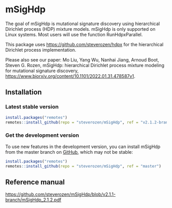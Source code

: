 
# mSigHdp
  
The goal of mSigHdp is mutational signature discovery using 
hierarchical Dirichlet process (HDP) mixture models. mSigHdp
is only supported on Linux systems. Most users
will use the function RunHdpxParallel.

This package uses https://github.com/steverozen/hdpx for the
hierarchical Dirichlet process implementation.

Please also see our paper: 
Mo Liu, Yang Wu, Nanhai Jiang, Arnoud Boot, Steven G. Rozen,
mSigHdp: hierarchical Dirichlet process mixture modeling 
for mutational signature discovery, 
https://www.biorxiv.org/content/10.1101/2022.01.31.478587v1.


## Installation

### Latest stable version

``` r
install.packages("remotes")
remotes::install_github(repo = "steverozen/mSigHdp", ref = "v2.1.2-branch", build_vignettes = TRUE)
```

### Get the development version

To use new features in the development version, you can install mSigHdp
from the master branch on [GitHub](https://github.com/), which may not
be stable:

``` r
install.packages("remotes")
remotes::install_github(repo = "steverozen/mSigHdp", ref = "master")
```

## Reference manual

<https://github.com/steverozen/mSigHdp/blob/v2.1.1-branch/mSigHdp_2.1.2.pdf>
